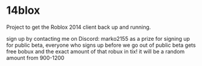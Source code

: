 # 14blox
Project to get the Roblox 2014 client back up and running.

sign up by contacting me on Discord: marko2155
as a prize for signing up for public beta, everyone who signs up before we go out of public beta gets free bobux and the exact amount of that robux in tix!
it will be a random amount from 900-1200
